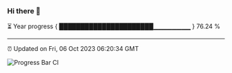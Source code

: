 ### Hi there 👋

⏳ Year progress { ██████████████████████▁▁▁▁▁▁▁▁ } 76.24 %

---

⏰ Updated on Fri, 06 Oct 2023 06:20:34 GMT

![Progress Bar CI](https://github.com/liununu/liununu/workflows/Progress%20Bar%20CI/badge.svg)
